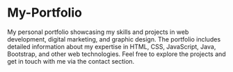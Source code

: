 # My-Portfolio
My personal portfolio showcasing my skills and projects in web development, digital marketing, and graphic design. The portfolio includes detailed information about my expertise in HTML, CSS, JavaScript, Java, Bootstrap, and other web technologies. Feel free to explore the projects and get in touch with me via the contact section.
